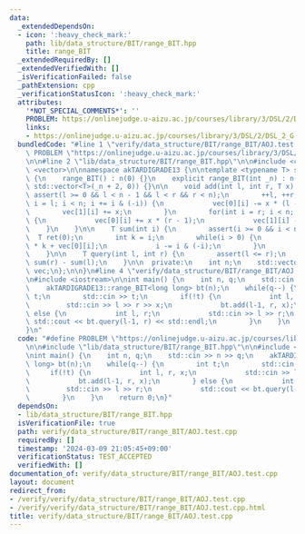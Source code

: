 ```yaml
---
data:
  _extendedDependsOn:
  - icon: ':heavy_check_mark:'
    path: lib/data_structure/BIT/range_BIT.hpp
    title: range_BIT
  _extendedRequiredBy: []
  _extendedVerifiedWith: []
  _isVerificationFailed: false
  _pathExtension: cpp
  _verificationStatusIcon: ':heavy_check_mark:'
  attributes:
    '*NOT_SPECIAL_COMMENTS*': ''
    PROBLEM: https://onlinejudge.u-aizu.ac.jp/courses/library/3/DSL/2/DSL_2_G
    links:
    - https://onlinejudge.u-aizu.ac.jp/courses/library/3/DSL/2/DSL_2_G
  bundledCode: "#line 1 \"verify/data_structure/BIT/range_BIT/AOJ.test.cpp\"\n#define\
    \ PROBLEM \"https://onlinejudge.u-aizu.ac.jp/courses/library/3/DSL/2/DSL_2_G\"\
    \n\n#line 2 \"lib/data_structure/BIT/range_BIT.hpp\"\n\n#include <cassert>\n#include\
    \ <vector>\n\nnamespace akTARDIGRADE13 {\n\ntemplate <typename T> struct range_BIT\
    \ {\n    range_BIT() : n(0) {}\n    explicit range_BIT(int _n) : n(_n + 2), vec(2,\
    \ std::vector<T>(_n + 2, 0)) {}\n\n    void add(int l, int r, T x) {\n       \
    \ assert(l >= 0 && l < n - 1 && l < r && r < n);\n        ++l, ++r;\n        for(int\
    \ i = l; i < n; i += i & (-i)) {\n            vec[0][i] -= x * (l - 1);\n    \
    \        vec[1][i] += x;\n        }\n        for(int i = r; i < n; i += i & (-i))\
    \ {\n            vec[0][i] += x * (r - 1);\n            vec[1][i] -= x;\n    \
    \    }\n    }\n\n    T sum(int i) {\n        assert(i >= 0 && i < n);\n      \
    \  T ret(0);\n        int k = i;\n        while(i > 0) {\n            ret += vec[1][i]\
    \ * k + vec[0][i];\n            i -= i & (-i);\n        }\n        return ret;\n\
    \    }\n\n    T query(int l, int r) {\n        assert(l <= r);\n        return\
    \ sum(r) - sum(l);\n    }\n\n  private:\n    int n;\n    std::vector<std::vector<T>>\
    \ vec;\n};\n\n}\n#line 4 \"verify/data_structure/BIT/range_BIT/AOJ.test.cpp\"\n\
    \n#include <iostream>\n\nint main() {\n    int n, q;\n    std::cin >> n >> q;\n\
    \    akTARDIGRADE13::range_BIT<long long> bt(n);\n    while(q--) {\n        int\
    \ t;\n        std::cin >> t;\n        if(!t) {\n            int l, r, x;\n   \
    \         std::cin >> l >> r >> x;\n            bt.add(l-1, r, x);\n        }\
    \ else {\n            int l, r;\n            std::cin >> l >> r;\n           \
    \ std::cout << bt.query(l-1, r) << std::endl;\n        }\n    }\n    return 0;\n\
    }\n"
  code: "#define PROBLEM \"https://onlinejudge.u-aizu.ac.jp/courses/library/3/DSL/2/DSL_2_G\"\
    \n\n#include \"lib/data_structure/BIT/range_BIT.hpp\"\n\n#include <iostream>\n\
    \nint main() {\n    int n, q;\n    std::cin >> n >> q;\n    akTARDIGRADE13::range_BIT<long\
    \ long> bt(n);\n    while(q--) {\n        int t;\n        std::cin >> t;\n   \
    \     if(!t) {\n            int l, r, x;\n            std::cin >> l >> r >> x;\n\
    \            bt.add(l-1, r, x);\n        } else {\n            int l, r;\n   \
    \         std::cin >> l >> r;\n            std::cout << bt.query(l-1, r) << std::endl;\n\
    \        }\n    }\n    return 0;\n}"
  dependsOn:
  - lib/data_structure/BIT/range_BIT.hpp
  isVerificationFile: true
  path: verify/data_structure/BIT/range_BIT/AOJ.test.cpp
  requiredBy: []
  timestamp: '2024-03-09 21:05:45+09:00'
  verificationStatus: TEST_ACCEPTED
  verifiedWith: []
documentation_of: verify/data_structure/BIT/range_BIT/AOJ.test.cpp
layout: document
redirect_from:
- /verify/verify/data_structure/BIT/range_BIT/AOJ.test.cpp
- /verify/verify/data_structure/BIT/range_BIT/AOJ.test.cpp.html
title: verify/data_structure/BIT/range_BIT/AOJ.test.cpp
---
```

